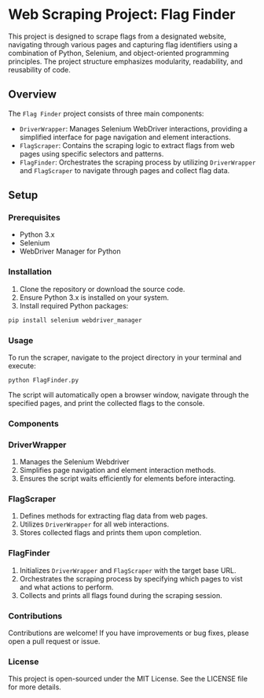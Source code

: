 # Web Scraping Project: Flag Finder

This project is designed to scrape flags from a designated website, navigating through various pages and capturing flag identifiers using a combination of Python, Selenium, and object-oriented programming principles. The project structure emphasizes modularity, readability, and reusability of code.

## Overview

The `Flag Finder` project consists of three main components:

- `DriverWrapper`: Manages Selenium WebDriver interactions, providing a simplified interface for page navigation and element interactions.
- `FlagScraper`: Contains the scraping logic to extract flags from web pages using specific selectors and patterns.
- `FlagFinder`: Orchestrates the scraping process by utilizing `DriverWrapper` and `FlagScraper` to navigate through pages and collect flag data.

## Setup

### Prerequisites

- Python 3.x
- Selenium
- WebDriver Manager for Python

### Installation

1. Clone the repository or download the source code.
2. Ensure Python 3.x is installed on your system.
3. Install required Python packages:

```sh
pip install selenium webdriver_manager
```

### Usage
To run the scraper, navigate to the project directory in your terminal and execute:

```
python FlagFinder.py
```

The script will automatically open a browser window, navigate through the specified pages, and print the collected flags to the console.

### Components

### DriverWrapper
1. Manages the Selenium Webdriver
2. Simplifies page navigation and element interaction methods.
3. Ensures the script waits efficiently for elements before interacting.

### FlagScraper
1. Defines methods for extracting flag data from web pages.
2. Utilizes `DriverWrapper` for all web interactions.
3. Stores collected flags and prints them upon completion.

### FlagFinder
1. Initializes `DriverWrapper` and `FlagScraper` with the target base URL.
2. Orchestrates the scraping process by specifying which pages to vist and what actions to perform.
3. Collects and prints all flags found during the scraping session.

### Contributions
Contributions are welcome! If you have improvements or bug fixes, please open a pull request or issue.

### License
This project is open-sourced under the MIT License. See the LICENSE file for more details.

